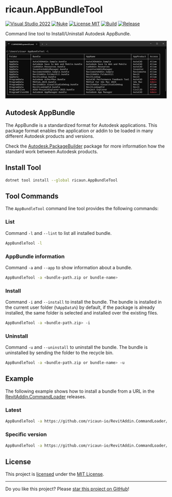 # ricaun.AppBundleTool

[![Visual Studio 2022](https://img.shields.io/badge/Visual%20Studio-2022-blue)](https://github.com/ricaun-io/ricaun.AppBundleTool)
[![Nuke](https://img.shields.io/badge/Nuke-Build-blue)](https://nuke.build/)
[![License MIT](https://img.shields.io/badge/License-MIT-blue.svg)](LICENSE)
[![Build](https://github.com/ricaun-io/ricaun.AppBundleTool/actions/workflows/Build.yml/badge.svg)](https://github.com/ricaun-io/ricaun.AppBundleTool/actions)
[![Release](https://img.shields.io/nuget/v/ricaun.AppBundleTool?logo=nuget&label=release&color=blue)](https://www.nuget.org/packages/ricaun.AppBundleTool)

Command line tool to Install/Uninstall Autodesk AppBundle.

[![AppBundleTool --list](https://raw.githubusercontent.com/ricaun-io/ricaun.AppBundleTool/refs/heads/develop/Resources/list.png)](https://github.com/ricaun-io/ricaun.AppBundleTool)

## Autodesk AppBundle

The AppBundle is a standardized format for Autodesk applications. This package format enables the application or addin to be loaded in many different Autodesk products and versions.

Check the [Autodesk.PackageBuilder](https://github.com/ricaun-io/Autodesk.PackageBuilder) package for more information how the standard work between Autodesk products.

## Install Tool

```bash
dotnet tool install --global ricaun.AppBundleTool
```

## Tool Commands

The `AppBundleTool` command line tool provides the following commands:

### List

Command `-l` and `--lint` to list all installed bundle.

```bash
AppBundleTool -l
```

### AppBundle information

Command `-a` and `--app` to show information about a bundle. 
```bash
AppBundleTool -a <bundle-path.zip or bundle-name>
```

### Install

Command `-i` and `--install` to install the bundle. The bundle is installed in the current user folder (`%AppData%`) by default, if the package is already installed, the same folder is selected and installed over the existing files.
```bash
AppBundleTool -a <bundle-path.zip> -i
```

### Uninstall

Command `-u` and `--uninstall` to uninstall the bundle. The bundle is uninstalled by sending the folder to the recycle bin.
```bash
AppBundleTool -a <bundle-path.zip or bundle-name> -u
```

## Example

The following example shows how to install a bundle from a URL in the [RevitAddin.CommandLoader](https://github.com/ricaun-io/RevitAddin.CommandLoader) releases.

### Latest

```bash
AppBundleTool -a https://github.com/ricaun-io/RevitAddin.CommandLoader/releases/latest/download/RevitAddin.CommandLoader.bundle.zip -i
```

### Specific version

```bash
AppBundleTool -a https://github.com/ricaun-io/RevitAddin.CommandLoader/releases/download/1.1.0/RevitAddin.CommandLoader.bundle.zip -i
```

## License

This project is [licensed](LICENSE) under the [MIT License](https://en.wikipedia.org/wiki/MIT_License).

---

Do you like this project? Please [star this project on GitHub](https://github.com/ricaun-io/ricaun.AppBundleTool/stargazers)!